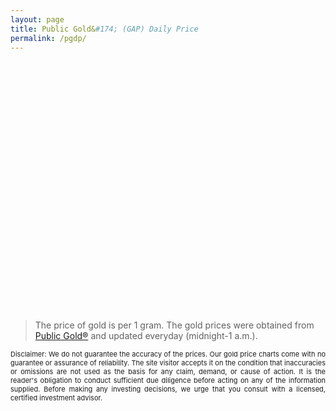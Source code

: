 ```yaml
---
layout: page
title: Public Gold&#174; (GAP) Daily Price
permalink: /pgdp/
---
```

<script src="https://unpkg.com/lightweight-charts/dist/lightweight-charts.standalone.production.js"></script>
<div id="chart-container" style="height: 400px;"></div>

> The price of gold is per 1 gram. The gold prices were obtained from [Public Gold&#174;](https://publicgold.com.my/) and updated everyday (midnight-1 a.m.).

<p style="font-size:11px;text-align:justify">
    Disclaimer: 
    We do not guarantee the accuracy of the prices. Our gold price charts come with no guarantee or assurance of reliability. The site visitor accepts it on the condition that inaccuracies or omissions are not used as the basis for any claim, demand, or cause of action. It is the reader's obligation to conduct sufficient due diligence before acting on any of the information supplied. Before making any investing decisions, we urge that you consult with a licensed, certified investment advisor.
</p>
<script src="{{ base.url | prepend: site.url }}/assets/js/pgdp.js"></script>